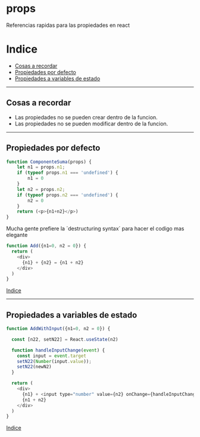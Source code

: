 
# props

Referencias rapidas para las propiedades en react

# Indice

- [Cosas a recordar](#Cosas-a-recordar)
- [Propiedades por defecto](#Propiedades-por-defecto)
- [Propiedades a variables de estado](#Propiedades-a-variables-de-estado)

--------------------------

## Cosas a recordar

- Las propiedades no se pueden crear dentro de la funcion.
- Las propiedades no se pueden modificar dentro de la funcion.

--------------------------

## Propiedades por defecto

```javascript
function ComponenteSuma(props) {
    let n1 = props.n1;
    if (typeof props.n1 === 'undefined') {
        n1 = 0
    }
    let n2 = props.n2;
    if (typeof props.n2 === 'undefined') {
        n2 = 0
    }
    return (<p>{n1+n2}</p>)
}
```

Mucha gente prefiere la ´destructuring syntax´ para hacer el codigo mas elegante

```javascript
function Add({n1=0, n2 = 0}) {
  return (
    <div>
      {n1} + {n2} = {n1 + n2}
    </div>
  )
}
```
[Indice](#Indice)

---

## Propiedades a variables de estado

```javascript
function AddWithInput({n1=0, n2 = 0}) {

  const [n22, setN22] = React.useState(n2)

  function handleInputChange(event) {
    const input = event.target
    setN22(Number(input.value));
    setN22(newN2)
  }

  return (
    <div>
      {n1} + <input type="number" value={n2} onChange={handleInputChange} /> ={' '}
      {n1 + n2}
    </div>
  )
}
```

[Indice](#Indice)
